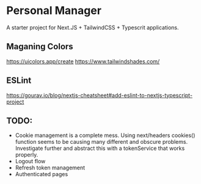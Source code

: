 # Personal Manager

A starter project for Next.JS + TailwindCSS + Typescrit applications.

## Maganing Colors

https://uicolors.app/create
https://www.tailwindshades.com/

## ESLint

https://gourav.io/blog/nextjs-cheatsheet#add-eslint-to-nextjs-typescript-project

## TODO:

- Cookie management is a complete mess. Using next/headers cookies() function
  seems to be causing many different and obscure problems. Investigate further
  and abstract this with a tokenService that works properly.
- Logout flow
- Refresh token management
- Authenticated pages
